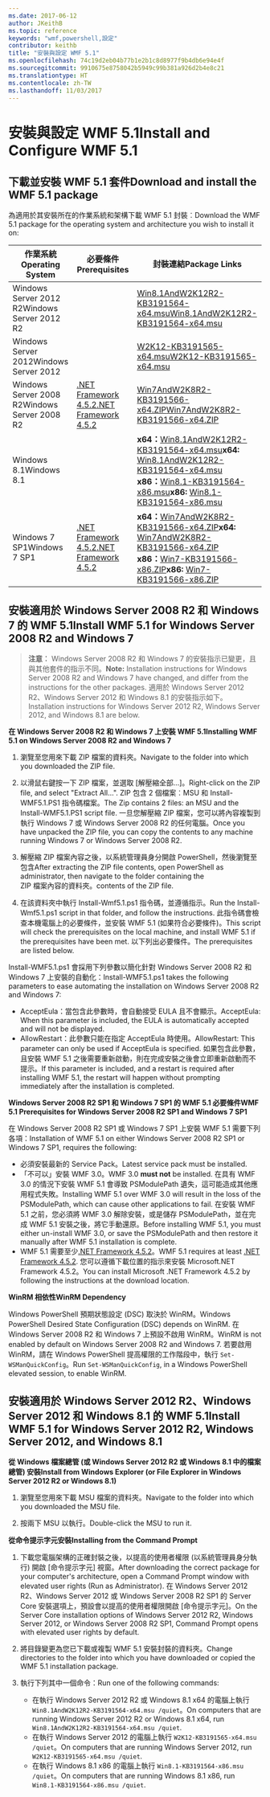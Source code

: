 ```yaml
---
ms.date: 2017-06-12
author: JKeithB
ms.topic: reference
keywords: "wmf,powershell,設定"
contributor: keithb
title: "安裝與設定 WMF 5.1"
ms.openlocfilehash: 74c19d2eb04b77b1e2b1c8d8977f9b4db6e94e4f
ms.sourcegitcommit: 9910675e8758042b5949c99b381a926d2b4e8c21
ms.translationtype: HT
ms.contentlocale: zh-TW
ms.lasthandoff: 11/03/2017
---
```

# <a name="install-and-configure-wmf-51"></a><span data-ttu-id="a814f-103">安裝與設定 WMF 5.1</span><span class="sxs-lookup"><span data-stu-id="a814f-103">Install and Configure WMF 5.1</span></span> #


## <a name="download-and-install-the-wmf-51-package"></a><span data-ttu-id="a814f-104">下載並安裝 WMF 5.1 套件</span><span class="sxs-lookup"><span data-stu-id="a814f-104">Download and install the WMF 5.1 package</span></span>

<span data-ttu-id="a814f-105">為適用於其安裝所在的作業系統和架構下載 WMF 5.1 封裝︰</span><span class="sxs-lookup"><span data-stu-id="a814f-105">Download the WMF 5.1 package for the operating system and architecture you wish to install it on:</span></span>

| <span data-ttu-id="a814f-106">作業系統</span><span class="sxs-lookup"><span data-stu-id="a814f-106">Operating System</span></span>       | <span data-ttu-id="a814f-107">必要條件</span><span class="sxs-lookup"><span data-stu-id="a814f-107">Prerequisites</span></span>       | <span data-ttu-id="a814f-108">封裝連結</span><span class="sxs-lookup"><span data-stu-id="a814f-108">Package Links</span></span>             |
|------------------------|---------------------|---------------------------|
| <span data-ttu-id="a814f-109">Windows Server 2012 R2</span><span class="sxs-lookup"><span data-stu-id="a814f-109">Windows Server 2012 R2</span></span> | | [<span data-ttu-id="a814f-110">Win8.1AndW2K12R2-KB3191564-x64.msu</span><span class="sxs-lookup"><span data-stu-id="a814f-110">Win8.1AndW2K12R2-KB3191564-x64.msu</span></span>](https://go.microsoft.com/fwlink/?linkid=839516)|
| <span data-ttu-id="a814f-111">Windows Server 2012</span><span class="sxs-lookup"><span data-stu-id="a814f-111">Windows Server 2012</span></span>    | | [<span data-ttu-id="a814f-112">W2K12-KB3191565-x64.msu</span><span class="sxs-lookup"><span data-stu-id="a814f-112">W2K12-KB3191565-x64.msu</span></span>](https://go.microsoft.com/fwlink/?linkid=839513)|
| <span data-ttu-id="a814f-113">Windows Server 2008 R2</span><span class="sxs-lookup"><span data-stu-id="a814f-113">Windows Server 2008 R2</span></span> | [<span data-ttu-id="a814f-114">.NET Framework 4.5.2</span><span class="sxs-lookup"><span data-stu-id="a814f-114">.NET Framework 4.5.2</span></span>](https://www.microsoft.com/en-ca/download/details.aspx?id=42642) | [<span data-ttu-id="a814f-115">Win7AndW2K8R2-KB3191566-x64.ZIP</span><span class="sxs-lookup"><span data-stu-id="a814f-115">Win7AndW2K8R2-KB3191566-x64.ZIP</span></span>](https://go.microsoft.com/fwlink/?linkid=839523) | 
| <span data-ttu-id="a814f-116">Windows 8.1</span><span class="sxs-lookup"><span data-stu-id="a814f-116">Windows 8.1</span></span>            |  | <span data-ttu-id="a814f-117">**x64：**[Win8.1AndW2K12R2-KB3191564-x64.msu](https://go.microsoft.com/fwlink/?linkid=839516)</span><span class="sxs-lookup"><span data-stu-id="a814f-117">**x64:** [Win8.1AndW2K12R2-KB3191564-x64.msu](https://go.microsoft.com/fwlink/?linkid=839516)</span></span> </br> <span data-ttu-id="a814f-118">**x86：**[Win8.1-KB3191564-x86.msu](https://go.microsoft.com/fwlink/?linkid=839521)</span><span class="sxs-lookup"><span data-stu-id="a814f-118">**x86:** [Win8.1-KB3191564-x86.msu](https://go.microsoft.com/fwlink/?linkid=839521)</span></span> |
| <span data-ttu-id="a814f-119">Windows 7 SP1</span><span class="sxs-lookup"><span data-stu-id="a814f-119">Windows 7 SP1</span></span>          | [<span data-ttu-id="a814f-120">.NET Framework 4.5.2</span><span class="sxs-lookup"><span data-stu-id="a814f-120">.NET Framework 4.5.2</span></span>](https://www.microsoft.com/en-ca/download/details.aspx?id=42642) | <span data-ttu-id="a814f-121">**x64：**[Win7AndW2K8R2-KB3191566-x64.ZIP](https://go.microsoft.com/fwlink/?linkid=839523)</span><span class="sxs-lookup"><span data-stu-id="a814f-121">**x64:** [Win7AndW2K8R2-KB3191566-x64.ZIP](https://go.microsoft.com/fwlink/?linkid=839523)</span></span> </br> <span data-ttu-id="a814f-122">**x86：**[Win7-KB3191566-x86.ZIP](https://go.microsoft.com/fwlink/?linkid=839522)</span><span class="sxs-lookup"><span data-stu-id="a814f-122">**x86:** [Win7-KB3191566-x86.ZIP](https://go.microsoft.com/fwlink/?linkid=839522)</span></span>



## <a name="install-wmf-51-for-windows-server-2008-r2-and-windows-7"></a><span data-ttu-id="a814f-123">安裝適用於 Windows Server 2008 R2 和 Windows 7 的 WMF 5.1</span><span class="sxs-lookup"><span data-stu-id="a814f-123">Install WMF 5.1 for Windows Server 2008 R2 and Windows 7</span></span>

> <span data-ttu-id="a814f-124">**注意︰** Windows Server 2008 R2 和 Windows 7 的安裝指示已變更，且與其他套件的指示不同。</span><span class="sxs-lookup"><span data-stu-id="a814f-124">**Note:** Installation instructions for Windows Server 2008 R2 and Windows 7 have changed, and differ from the instructions for the other packages.</span></span> <span data-ttu-id="a814f-125">適用於 Windows Server 2012 R2、Windows Server 2012 和 Windows 8.1 的安裝指示如下。</span><span class="sxs-lookup"><span data-stu-id="a814f-125">Installation instructions for Windows Server 2012 R2, Windows Server 2012, and Windows 8.1 are below.</span></span>

<span data-ttu-id="a814f-126">**在 Windows Server 2008 R2 和 Windows 7 上安裝 WMF 5.1**</span><span class="sxs-lookup"><span data-stu-id="a814f-126">**Installing WMF 5.1 on Windows Server 2008 R2 and Windows 7**</span></span>

1. <span data-ttu-id="a814f-127">瀏覽至您用來下載 ZIP 檔案的資料夾。</span><span class="sxs-lookup"><span data-stu-id="a814f-127">Navigate to the folder into which you downloaded the ZIP file.</span></span> 

2. <span data-ttu-id="a814f-128">以滑鼠右鍵按一下 ZIP 檔案，並選取 [解壓縮全部...]。</span><span class="sxs-lookup"><span data-stu-id="a814f-128">Right-click on the ZIP file, and select "Extract All...".</span></span> <span data-ttu-id="a814f-129">ZIP 包含 2 個檔案︰MSU 和 Install-WMF5.1.PS1 指令碼檔案。</span><span class="sxs-lookup"><span data-stu-id="a814f-129">The Zip contains 2 files: an MSU and the Install-WMF5.1.PS1 script file.</span></span> <span data-ttu-id="a814f-130">一旦您解壓縮 ZIP 檔案，您可以將內容複製到執行 Windows 7 或 Windows Server 2008 R2 的任何電腦。</span><span class="sxs-lookup"><span data-stu-id="a814f-130">Once you have unpacked the ZIP file, you can copy the contents to any machine running Windows 7 or Windows Server 2008 R2.</span></span>  

3. <span data-ttu-id="a814f-131">解壓縮 ZIP 檔案內容之後，以系統管理員身分開啟 PowerShell，然後瀏覽至包含</span><span class="sxs-lookup"><span data-stu-id="a814f-131">After extracting the ZIP file contents, open PowerShell as administrator, then navigate to the folder containing the</span></span>  
<span data-ttu-id="a814f-132">ZIP 檔案內容的資料夾。</span><span class="sxs-lookup"><span data-stu-id="a814f-132">contents of the ZIP file.</span></span> 

4. <span data-ttu-id="a814f-133">在該資料夾中執行 Install-Wmf5.1.ps1 指令碼，並遵循指示。</span><span class="sxs-lookup"><span data-stu-id="a814f-133">Run the Install-Wmf5.1.ps1 script in that folder, and follow the instructions.</span></span> <span data-ttu-id="a814f-134">此指令碼會檢查本機電腦上的必要條件，並安裝 WMF 5.1 (如果符合必要條件)。</span><span class="sxs-lookup"><span data-stu-id="a814f-134">This script will check the prerequisites on the local machine, and install WMF 5.1 if the prerequisites have been met.</span></span> <span data-ttu-id="a814f-135">以下列出必要條件。</span><span class="sxs-lookup"><span data-stu-id="a814f-135">The prerequisites are listed below.</span></span> 

<span data-ttu-id="a814f-136">Install-WMF5.1.ps1 會採用下列參數以簡化針對 Windows Server 2008 R2 和 Windows 7 上安裝的自動化：</span><span class="sxs-lookup"><span data-stu-id="a814f-136">Install-WMF5.1.ps1 takes the following parameters to ease automating the installation on Windows Server 2008 R2 and Windows 7:</span></span>

- <span data-ttu-id="a814f-137">AcceptEula：當包含此參數時，會自動接受 EULA 且不會顯示。</span><span class="sxs-lookup"><span data-stu-id="a814f-137">AcceptEula: When this parameter is included, the EULA is automatically accepted and will not be displayed.</span></span>
- <span data-ttu-id="a814f-138">AllowRestart：此參數只能在指定 AcceptEula 時使用。</span><span class="sxs-lookup"><span data-stu-id="a814f-138">AllowRestart: This parameter can only be used if AcceptEula is specified.</span></span> <span data-ttu-id="a814f-139">如果包含此參數，且安裝 WMF 5.1 之後需要重新啟動，則在完成安裝之後會立即重新啟動而不提示。</span><span class="sxs-lookup"><span data-stu-id="a814f-139">If this parameter is included, and a restart is required after installing WMF 5.1, the restart will happen without prompting immediately after the installation is completed.</span></span> 

<span data-ttu-id="a814f-140">**Windows Server 2008 R2 SP1 和 Windows 7 SP1 的 WMF 5.1 必要條件**</span><span class="sxs-lookup"><span data-stu-id="a814f-140">**WMF 5.1 Prerequisites for Windows Server 2008 R2 SP1 and Windows 7 SP1**</span></span>

<span data-ttu-id="a814f-141">在 Windows Server 2008 R2 SP1 或 Windows 7 SP1 上安裝 WMF 5.1 需要下列各項：</span><span class="sxs-lookup"><span data-stu-id="a814f-141">Installation of WMF 5.1 on either Windows Server 2008 R2 SP1 or Windows 7 SP1, requires the following:</span></span>
- <span data-ttu-id="a814f-142">必須安裝最新的 Service Pack。</span><span class="sxs-lookup"><span data-stu-id="a814f-142">Latest service pack must be installed.</span></span>
- <span data-ttu-id="a814f-143">「不可以」安裝 WMF 3.0。</span><span class="sxs-lookup"><span data-stu-id="a814f-143">WMF 3.0 **must not** be installed.</span></span> <span data-ttu-id="a814f-144">在具有 WMF 3.0 的情況下安裝 WMF 5.1 會導致 PSModulePath 遺失，這可能造成其他應用程式失敗。</span><span class="sxs-lookup"><span data-stu-id="a814f-144">Installing WMF 5.1 over WMF 3.0 will result in the loss of the PSModulePath, which can cause other applications to fail.</span></span> <span data-ttu-id="a814f-145">在安裝 WMF 5.1 之前，您必須將 WMF 3.0 解除安裝，或是儲存 PSModulePath，並在完成 WMF 5.1 安裝之後，將它手動還原。</span><span class="sxs-lookup"><span data-stu-id="a814f-145">Before installing WMF 5.1, you must either un-install WMF 3.0, or save the PSModulePath and then restore it manually after WMF 5.1 installation is complete.</span></span> 
- <span data-ttu-id="a814f-146">WMF 5.1 需要至少[.NET Framework 4.5.2](https://www.microsoft.com/en-ca/download/details.aspx?id=42642)。</span><span class="sxs-lookup"><span data-stu-id="a814f-146">WMF 5.1 requires at least [.NET Framework 4.5.2](https://www.microsoft.com/en-ca/download/details.aspx?id=42642).</span></span>
<span data-ttu-id="a814f-147">您可以遵循下載位置的指示來安裝 Microsoft.NET Framework 4.5.2。</span><span class="sxs-lookup"><span data-stu-id="a814f-147">You can install Microsoft .NET Framework 4.5.2 by following the instructions at the download location.</span></span>

<span data-ttu-id="a814f-148">**WinRM 相依性**</span><span class="sxs-lookup"><span data-stu-id="a814f-148">**WinRM Dependency**</span></span> 

<span data-ttu-id="a814f-149">Windows PowerShell 預期狀態設定 (DSC) 取決於 WinRM。</span><span class="sxs-lookup"><span data-stu-id="a814f-149">Windows PowerShell Desired State Configuration (DSC) depends on WinRM.</span></span> <span data-ttu-id="a814f-150">在 Windows Server 2008 R2 和 Windows 7 上預設不啟用 WinRM。</span><span class="sxs-lookup"><span data-stu-id="a814f-150">WinRM is not enabled by default on Windows Server 2008 R2 and Windows 7.</span></span> <span data-ttu-id="a814f-151">若要啟用 WinRM，請在 Windows PowerShell 提高權限的工作階段中，執行 `Set-WSManQuickConfig`。</span><span class="sxs-lookup"><span data-stu-id="a814f-151">Run `Set-WSManQuickConfig`, in a Windows PowerShell elevated session, to enable WinRM.</span></span>


## <a name="install-wmf-51-for-windows-server-2012-r2-windows-server-2012-and-windows-81"></a><span data-ttu-id="a814f-152">安裝適用於 Windows Server 2012 R2、Windows Server 2012 和 Windows 8.1 的 WMF 5.1</span><span class="sxs-lookup"><span data-stu-id="a814f-152">Install WMF 5.1 for Windows Server 2012 R2, Windows Server 2012, and Windows 8.1</span></span>
<span data-ttu-id="a814f-153">**從 Windows 檔案總管 (或 Windows Server 2012 R2 或 Windows 8.1 中的檔案總管) 安裝**</span><span class="sxs-lookup"><span data-stu-id="a814f-153">**Install from Windows Explorer (or File Explorer in Windows Server 2012 R2 or Windows 8.1)**</span></span>

1. <span data-ttu-id="a814f-154">瀏覽至您用來下載 MSU 檔案的資料夾。</span><span class="sxs-lookup"><span data-stu-id="a814f-154">Navigate to the folder into which you downloaded the MSU file.</span></span>

2. <span data-ttu-id="a814f-155">按兩下 MSU 以執行。</span><span class="sxs-lookup"><span data-stu-id="a814f-155">Double-click the MSU to run it.</span></span>

<span data-ttu-id="a814f-156">**從命令提示字元安裝**</span><span class="sxs-lookup"><span data-stu-id="a814f-156">**Installing from the Command Prompt**</span></span>

1. <span data-ttu-id="a814f-157">下載您電腦架構的正確封裝之後，以提高的使用者權限 (以系統管理員身分執行) 開啟 [命令提示字元] 視窗。</span><span class="sxs-lookup"><span data-stu-id="a814f-157">After downloading the correct package for your computer's architecture, open a Command Prompt window with elevated user rights (Run as Administrator).</span></span> <span data-ttu-id="a814f-158">在 Windows Server 2012 R2、Windows Server 2012 或 Windows Server 2008 R2 SP1 的 Server Core 安裝選項上，預設會以提高的使用者權限開啟 [命令提示字元]。</span><span class="sxs-lookup"><span data-stu-id="a814f-158">On the Server Core installation options of Windows Server 2012 R2, Windows Server 2012, or Windows Server 2008 R2 SP1, Command Prompt opens with elevated user rights by default.</span></span>

2. <span data-ttu-id="a814f-159">將目錄變更為您已下載或複製 WMF 5.1 安裝封裝的資料夾。</span><span class="sxs-lookup"><span data-stu-id="a814f-159">Change directories to the folder into which you have downloaded or copied the WMF 5.1 installation package.</span></span>

3. <span data-ttu-id="a814f-160">執行下列其中一個命令：</span><span class="sxs-lookup"><span data-stu-id="a814f-160">Run one of the following commands:</span></span>
    - <span data-ttu-id="a814f-161">在執行 Windows Server 2012 R2 或 Windows 8.1 x64 的電腦上執行 `Win8.1AndW2K12R2-KB3191564-x64.msu /quiet`。</span><span class="sxs-lookup"><span data-stu-id="a814f-161">On computers that are running Windows Server 2012 R2 or Windows 8.1 x64, run `Win8.1AndW2K12R2-KB3191564-x64.msu /quiet`.</span></span>
    - <span data-ttu-id="a814f-162">在執行 Windows Server 2012 的電腦上執行 `W2K12-KB3191565-x64.msu /quiet`。</span><span class="sxs-lookup"><span data-stu-id="a814f-162">On computers that are running Windows Server 2012, run `W2K12-KB3191565-x64.msu /quiet`.</span></span>
    - <span data-ttu-id="a814f-163">在執行 Windows 8.1 x86 的電腦上執行 `Win8.1-KB3191564-x86.msu /quiet`。</span><span class="sxs-lookup"><span data-stu-id="a814f-163">On computers that are running Windows 8.1 x86, run `Win8.1-KB3191564-x86.msu /quiet`.</span></span>
    
